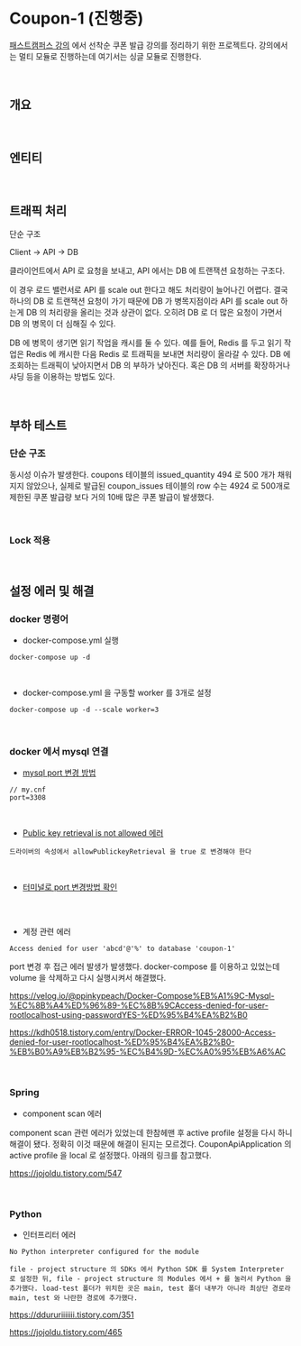 # Coupon-1 (진행중)

[패스트캠퍼스 강의](https://fastcampus.co.kr/dev_online_traffic_data) 에서 선착순 쿠폰 발급 강의를 정리하기 위한 프로젝트다. 강의에서는 멀티 모듈로 진행하는데 여기서는 싱글 모듈로 진행한다.

<br>

## 개요



<br>

## 엔티티



<br>

## 트래픽 처리

단순 구조

Client -> API -> DB

클라이언트에서 API 로 요청을 보내고, API 에서는 DB 에 트랜잭션 요청하는 구조다. 

이 경우 로드 밸런서로 API 를 scale out 한다고 해도 처리량이 늘어나긴 어렵다. 결국 하나의 DB 로 트랜잭션 요청이 가기 때문에 DB 가 병목지점이라 API 를 scale out 하는게 DB 의 처리량을 올리는 것과 상관이 없다. 오히려 DB 로 더 많은 요청이 가면서 DB 의 병목이 더 심해질 수 있다.

DB 에 병목이 생기면 읽기 작업을 캐시를 둘 수 있다. 예를 들어, Redis 를 두고 읽기 작업은 Redis 에 캐시한 다음 Redis 로 트래픽을 보내면 처리량이 올라갈 수 있다. DB 에 조회하는 트래픽이 낮아지면서 DB 의 부하가 낮아진다. 혹은 DB 의 서버를 확장하거나 샤딩 등을 이용하는 방법도 있다.



<br>

## 부하 테스트

### 단순 구조

동시성 이슈가 발생한다. coupons 테이블의 issued_quantity 494 로 500 개가 채워지지 않았으나, 실제로 발급된 coupon_issues 테이블의 row 수는 4924 로 500개로 제한된 쿠폰 발급량 보다 거의 10배 많은 쿠폰 발급이 발생했다. 

<br>

### Lock 적용



<br>

## 설정 에러 및 해결

### docker 명령어

- docker-compose.yml 실행

```
docker-compose up -d
```

<br>

- docker-compose.yml 을 구동할 worker 를 3개로 설정

```
docker-compose up -d --scale worker=3
```

<br>

### docker 에서 mysql 연결

- [mysql port 변경 방법](https://infinitecode.tistory.com/49)

```
// my.cnf
port=3308
```

<br>

- [Public key retrieval is not allowed 에러](https://deeplify.dev/database/troubleshoot/public-key-retrieval-is-not-allowed)

```
드라이버의 속성에서 allowPublickeyRetrieval 을 true 로 변경해야 한다
```

<br>

- [터미널로 port 변경방법 확인](https://seongeun-it.tistory.com/317)

```

```

<br>

- 계정 관련 에러

```
Access denied for user 'abcd'@'%' to database 'coupon-1'
```

port 변경 후 접근 에러 발생가 발생했다. docker-compose 를 이용하고 있었는데 volume 을 삭제하고 다시 실행시켜서 해결했다.

https://velog.io/@ppinkypeach/Docker-Compose%EB%A1%9C-Mysql-%EC%8B%A4%ED%96%89-%EC%8B%9CAccess-denied-for-user-rootlocalhost-using-passwordYES-%ED%95%B4%EA%B2%B0

https://kdh0518.tistory.com/entry/Docker-ERROR-1045-28000-Access-denied-for-user-rootlocalhost-%ED%95%B4%EA%B2%B0-%EB%B0%A9%EB%B2%95-%EC%B4%9D-%EC%A0%95%EB%A6%AC

<br>

### Spring

- component scan 에러

component scan 관련 에러가 있었는데 한참헤맨 후 active profile 설정을 다시 하니 해결이 됐다. 정확히 이것 때문에 해결이 된지는 모르겠다. CouponApiApplication 의 active profile 을 local 로 설정했다. 아래의 링크를 참고했다.

https://jojoldu.tistory.com/547

<br>

### Python

- 인터프리터 에러

```
No Python interpreter configured for the module
```

```
file - project structure 의 SDKs 에서 Python SDK 를 System Interpreter 로 설정한 뒤, file - project structure 의 Modules 에서 + 를 눌러서 Python 을 추가했다. load-test 폴더가 위치한 곳은 main, test 폴더 내부가 아니라 최상단 경로라 main, test 와 나란한 경로에 추가했다.
```

https://ddururiiiiiii.tistory.com/351

https://jojoldu.tistory.com/465



